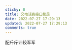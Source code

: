 ```yaml
---
sticky: 0
title: 交电话费接口都是
date: 2022-07-27 17:29:13
updated: 2022-07-27 17:29:13
comments: true
---
```

配斤斤计较军军